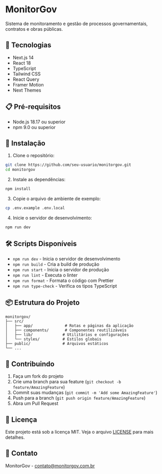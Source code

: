 # MonitorGov

Sistema de monitoramento e gestão de processos governamentais, contratos e obras públicas.

## 🚀 Tecnologias

- Next.js 14
- React 18
- TypeScript
- Tailwind CSS
- React Query
- Framer Motion
- Next Themes

## 📋 Pré-requisitos

- Node.js 18.17 ou superior
- npm 9.0 ou superior

## 🔧 Instalação

1. Clone o repositório:
```bash
git clone https://github.com/seu-usuario/monitorgov.git
cd monitorgov
```

2. Instale as dependências:
```bash
npm install
```

3. Copie o arquivo de ambiente de exemplo:
```bash
cp .env.example .env.local
```

4. Inicie o servidor de desenvolvimento:
```bash
npm run dev
```

## 🛠️ Scripts Disponíveis

- `npm run dev` - Inicia o servidor de desenvolvimento
- `npm run build` - Cria a build de produção
- `npm run start` - Inicia o servidor de produção
- `npm run lint` - Executa o linter
- `npm run format` - Formata o código com Prettier
- `npm run type-check` - Verifica os tipos TypeScript

## 📦 Estrutura do Projeto

```
monitorgov/
├── src/
│   ├── app/              # Rotas e páginas da aplicação
│   ├── components/       # Componentes reutilizáveis
│   ├── lib/             # Utilitários e configurações
│   └── styles/          # Estilos globais
├── public/              # Arquivos estáticos
└── ...
```

## 🤝 Contribuindo

1. Faça um fork do projeto
2. Crie uma branch para sua feature (`git checkout -b feature/AmazingFeature`)
3. Commit suas mudanças (`git commit -m 'Add some AmazingFeature'`)
4. Push para a branch (`git push origin feature/AmazingFeature`)
5. Abra um Pull Request

## 📝 Licença

Este projeto está sob a licença MIT. Veja o arquivo [LICENSE](LICENSE) para mais detalhes.

## 📧 Contato

MonitorGov - [contato@monitorgov.com.br](mailto:contato@monitorgov.com.br)
